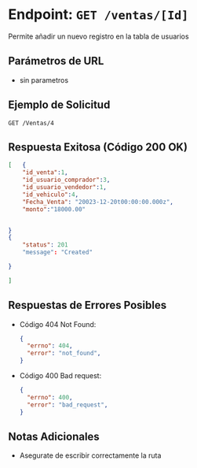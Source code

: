 
# Endpoint: `GET /ventas/[Id]`

Permite añadir un nuevo registro en la tabla de usuarios

## Parámetros de URL
- sin parametros

## Ejemplo de Solicitud
```http
GET /Ventas/4
```

## Respuesta Exitosa (Código 200 OK)
```json
[   {
    "id_venta":1,
    "id_usuario_comprador":3,
    "id_usuario_vendedor":1,
    "id_vehiculo":4,
    "Fecha_Venta": "20023-12-20t00:00:00.000z",
    "monto":"18000.00"


}
{
    "status": 201
    "message": "Created"

}

]

```

## Respuestas de Errores Posibles
- Código 404 Not Found:

  ```json
  {
    "errno": 404,
    "error": "not_found",
  }
  ```

- Código 400 Bad request:
  ```json
  {
    "errno": 400,
    "error": "bad_request",
  }
  ``` 

## Notas Adicionales

- Asegurate de escribir correctamente la ruta